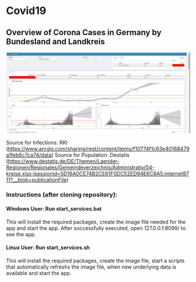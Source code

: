 # Covid19

## Overview of Corona Cases in Germany by Bundesland and Landkreis

![alt text](https://github.com/sschiwek/Covid19/blob/main/capture.jpg?raw=true)

Source for Infections: RKI (https://www.arcgis.com/sharing/rest/content/items/f10774f1c63e40168479a1feb6c7ca74/data)
Source for Population: Destatis (https://www.destatis.de/DE/Themen/Laender-Regionen/Regionales/Gemeindeverzeichnis/Administrativ/04-kreise.xlsx;jsessionid=5D16A0CE74B2CE61F0DC52ED94E6C8A5.internet8711?__blob=publicationFile)

### Instructions (after cloning repository):
#### Windows User: Run start_services.bat
This will install the required packages, create the image file needed for the app and start the app. After successfully executed, open 127.0.0.1:8099/ to see the app.
#### Linux User: Run start_services.sh
This will install the required packages, create the image file, start a scripts that automatically refreshs the image file, when new underlying data is available and start the app.